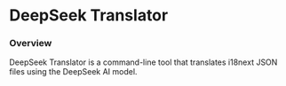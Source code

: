 # DeepSeek Translator

### Overview

DeepSeek Translator is a command-line tool that translates i18next JSON files using the DeepSeek AI model.

